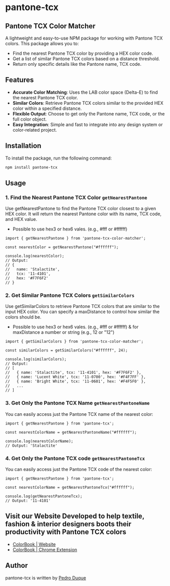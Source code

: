 # pantone-tcx

## Pantone TCX Color Matcher

A lightweight and easy-to-use NPM package for working with Pantone TCX colors. This package allows you to:

- Find the nearest Pantone TCX color by providing a HEX color code.
- Get a list of similar Pantone TCX colors based on a distance threshold.
- Return only specific details like the Pantone name, TCX code.

## Features

- **Accurate Color Matching**: Uses the LAB color space (Delta-E) to find the nearest Pantone TCX color.
- **Similar Colors**: Retrieve Pantone TCX colors similar to the provided HEX color within a specified distance.
- **Flexible Output**: Choose to get only the Pantone name, TCX code, or the full color object.
- **Easy Integration**: Simple and fast to integrate into any design system or color-related project.

## Installation

To install the package, run the following command:

```bash
npm install pantone-tcx
```

## Usage

### 1. Find the Nearest Pantone TCX Color `getNearestPantone`

Use getNearestPantone to find the Pantone TCX color closest to a given HEX color. It will return the nearest Pantone color with its name, TCX code, and HEX value.

- Possible to use hex3 or hex6 vales. (e.g., #fff or #ffffff)

```
import { getNearestPantone } from 'pantone-tcx-color-matcher';

const nearestColor = getNearestPantone("#ffffff");

console.log(nearestColor);
// Output:
// {
//   name: 'Stalactite',
//   tcx: '11-4101',
//   hex: '#F7F6F2'
// }
```

### 2. Get Similar Pantone TCX Colors `getSimilarColors`

Use getSimilarColors to retrieve Pantone TCX colors that are similar to the input HEX color. You can specify a maxDistance to control how similar the colors should be.

- Possible to use hex3 or hex6 vales. (e.g., #fff or #ffffff) & for maxDistance a number or string (e.g., 12 or "12")

```
import { getSimilarColors } from 'pantone-tcx-color-matcher';

const similarColors = getSimilarColors("#ffffff", 24);

console.log(similarColors);
// Output:
// [
//   { name: 'Stalactite', tcx: '11-4101', hex: '#F7F6F2' },
//   { name: 'Lucent White', tcx: '11-0700', hex: '#F4F7FF' },
//   { name: 'Bright White', tcx: '11-0601', hex: '#F4F5F0' },
//   ...
// ]
```

### 3. Get Only the Pantone TCX Name `getNearestPantoneName`

You can easily access just the Pantone TCX name of the nearest color:

```
import { getNearestPantone } from 'pantone-tcx';

const nearestColorName = getNearestPantoneName("#ffffff");

console.log(nearestColorName);
// Output: 'Stalactite'
```

### 4. Get Only the Pantone TCX code `getNearestPantoneTcx`

You can easily access just the Pantone TCX code of the nearest color:

```
import { getNearestPantone } from 'pantone-tcx';

const nearestColorName = getNearestPantoneTcx("#ffffff");

console.log(getNearestPantoneTcx);
// Output: '11-4101'
```

## Visit our Website Developed to help textile, fashion & interior designers boots their productivity with Pantone TCX colors

- [ColorBook | Website](https://www.colorbook.online/)
- [ColorBook | Chrome Extension](https://chromewebstore.google.com/detail/colorbook/lllficopkmdkahnoimfhmbdgdbkhcclp)

## Author

pantone-tcx is written by [Pedro Duque](https://pedro-duque.vercel.app/)
